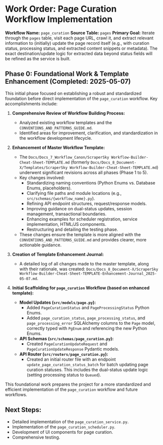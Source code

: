 # Work Order: Page Curation Workflow Implementation

**Workflow Name:** `page_curation`
**Source Table:** `pages`
**Primary Goal:** Iterate through the `pages` table, visit each page URL, crawl it, and extract relevant information to (initially) update the page record itself (e.g., with curation status, processing status, and extracted content snippets or metadata). The exact destination/update logic for extracted data beyond status fields will be refined as the service is built.

## Phase 0: Foundational Work & Template Enhancement (Completed: 2025-05-07)

This initial phase focused on establishing a robust and standardized foundation before direct implementation of the `page_curation` workflow. Key accomplishments include:

1.  **Comprehensive Review of Workflow Building Process:**

    - Analyzed existing workflow templates and the `CONVENTIONS_AND_PATTERNS_GUIDE.md`.
    - Identified areas for improvement, clarification, and standardization in the workflow development lifecycle.

2.  **Enhancement of Master Workflow Template:**

    - The `Docs/Docs_7_Workflow_Canon/ScraperSky Workflow-Builder-Cheat-Sheet-TEMPLATE.md` (formerly `Docs/Docs_8_Document-X/Templates/ScraperSky Workflow-Builder-Cheat-Sheet-TEMPLATE.md`) underwent significant revisions across all phases (Phase 1 to 5).
    - Key changes involved:
      - Standardizing naming conventions (Python Enums vs. Database Enums, placeholders).
      - Clarifying file paths and module locations (e.g., `src/schemas/{workflow_name}.py`).
      - Refining API endpoint structures, request/response models.
      - Improving guidance on dual-status updates, session management, transactional boundaries.
      - Enhancing examples for scheduler registration, service implementation, HTML/JS components.
      - Restructuring and detailing the testing phase.
    - These changes ensure the template is more aligned with the `CONVENTIONS_AND_PATTERNS_GUIDE.md` and provides clearer, more actionable guidance.

3.  **Creation of Template Enhancement Journal:**

    - A detailed log of all changes made to the master template, along with their rationale, was created: `Docs/Docs_8_Document-X/ScraperSky Workflow-Builder-Cheat-Sheet-TEMPLATE-Enhancement-Journal_2025-05-07.md`.

4.  **Initial Scaffolding for `page_curation` Workflow (based on enhanced template):**
    - **Model Updates (`src/models/page.py`):**
      - Added `PageCurationStatus` and `PageProcessingStatus` Python Enums.
      - Added `page_curation_status`, `page_processing_status`, and `page_processing_error` SQLAlchemy columns to the `Page` model, correctly typed with `PgEnum` and referencing the new Python Enums.
    - **API Schemas (`src/schemas/page_curation.py`):**
      - Created `PageCurationUpdateRequest` and `PageCurationUpdateResponse` Pydantic models.
    - **API Router (`src/routers/page_curation.py`):**
      - Created an initial router file with an endpoint `update_page_curation_status_batch` for batch updating page curation statuses. This includes the dual-status update logic (setting processing status to `Queued`).

This foundational work prepares the project for a more standardized and efficient implementation of the `page_curation` workflow and future workflows.

## Next Steps:

- Detailed implementation of the `page_curation_service.py`.
- Implementation of the `page_curation_scheduler.py`.
- Development of UI components for page curation.
- Comprehensive testing.
